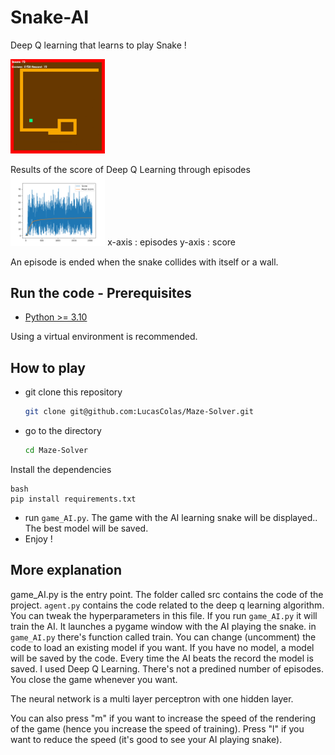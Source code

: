 # Snake-AI

Deep Q learning that learns to play Snake !

<img src="https://github.com/LucasColas/Snake-AI/blob/main/img/sneak%20peak.jpg" width=30% height=30%>

Results of the score of Deep Q Learning through episodes
<img src="https://github.com/LucasColas/Snake-AI/blob/main/img/Premier%20res.png" width=30% height=30%>
x-axis : episodes
y-axis : score 

An episode is ended when the snake collides with itself or a wall.

## Run the code - Prerequisites 
* [Python >= 3.10](https://www.python.org/)

Using a virtual environment is recommended. 

## How to play

* git clone this repository
  ```bash
  git clone git@github.com:LucasColas/Maze-Solver.git
  ```
* go to the directory
  ```bash
  cd Maze-Solver
  ```

Install the dependencies

```
bash
pip install requirements.txt
```

* run `game_AI.py`. The game with the AI learning snake will be displayed.. The best model will be saved.
* Enjoy !

## More explanation

game_AI.py is the entry point. The folder called src contains the code of the project. `agent.py` contains the code related to the deep q learning algorithm. You can tweak the hyperparameters in this file.
If you run `game_AI.py` it will train the AI. It launches a pygame window with the AI playing the snake. in `game_AI.py` there's function called train. You can change (uncomment) the code to load an existing model if you want. If you have no model, a model will be saved by the code. Every time the AI beats the record the model is saved.
I used Deep Q Learning. There's not a predined number of episodes. You close the game whenever you want.

The neural network is a multi layer perceptron with one hidden layer. 

You can also press "m" if you want to increase the speed of the rendering of the game (hence you increase the speed of training). Press "l" if you want to reduce the speed (it's good to see your AI playing snake).
